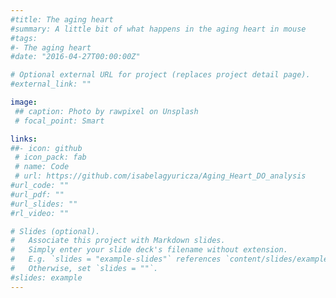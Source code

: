 ```yaml
---
#title: The aging heart
#summary: A little bit of what happens in the aging heart in mouse
#tags:
#- The aging heart
#date: "2016-04-27T00:00:00Z"

# Optional external URL for project (replaces project detail page).
#external_link: ""

image:
 ## caption: Photo by rawpixel on Unsplash
 # focal_point: Smart

links:
##- icon: github
 # icon_pack: fab
 # name: Code
 # url: https://github.com/isabelagyuricza/Aging_Heart_DO_analysis
#url_code: ""
#url_pdf: ""
#url_slides: ""
#rl_video: ""

# Slides (optional).
#   Associate this project with Markdown slides.
#   Simply enter your slide deck's filename without extension.
#   E.g. `slides = "example-slides"` references `content/slides/example-slides.md`.
#   Otherwise, set `slides = ""`.
#slides: example
---
```

